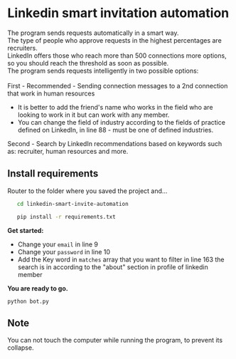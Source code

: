 # Linkedin smart invitation automation
The program sends requests automatically in a smart way. <br/>
The type of people who approve requests in the highest percentages are recruiters. <br/>
LinkedIn offers those who reach more than 500 connections more options, so you should reach the threshold as soon as possible. <br/>
The program sends requests intelligently in two possible options: <br/><br/>
First -   Recommended - Sending connection messages to a 2nd connection that work in human resources
- It is better to add the friend's name who works in the field who are looking to work in it but can work with any member.
- You can change the field of industry according to the fields of practice defined on LinkedIn, in line 88 - must be one of defined industries. <br/>

Second -  Search by LinkedIn recommendations based on keywords such as: recruiter, human resources and more.
## Install requirements
Router to the folder where you saved the project and…
```bash
   cd linkedin-smart-invite-automation
```
```bash
   pip install -r requirements.txt
```

   
**Get started:**

 - Change your `email`  in line 9
 - Change your `password` in line 10
 - Add the Key word in `matches` array that you want to filter in line 163 the search is in according to the "about" section in profile of linkedin member

 **You are ready to go.**

    python bot.py
## Note
You can not touch the computer while running the program, to prevent its collapse.
